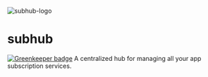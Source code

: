 ![subhub-logo](https://user-images.githubusercontent.com/8366399/31633009-d2966eb4-b273-11e7-80d4-107d8898df9d.png)

# subhub

[![Greenkeeper badge](https://badges.greenkeeper.io/dannyphillips/subhub.svg)](https://greenkeeper.io/)
A centralized hub for managing all your app subscription services.
